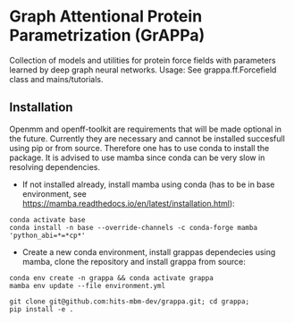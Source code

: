 # Graph Attentional Protein Parametrization (GrAPPa)

Collection of models and utilities for protein force fields with parameters learned by deep graph neural networks. Usage: See grappa.ff.Forcefield class and mains/tutorials.


## Installation
Openmm and openff-toolkit are requirements that will be made optional in the future. Currently they are necessary and cannot be installed succesfull using pip or from source. Therefore one has to use conda to install the package. It is advised to use mamba since conda can be very slow in resolving dependencies.

- If not installed already, install mamba using conda (has to be in base environment, see https://mamba.readthedocs.io/en/latest/installation.html):
```
conda activate base
conda install -n base --override-channels -c conda-forge mamba 'python_abi=*=*cp*'
```
- Create a new conda environment, install grappas dependecies using mamba, clone the repository and install grappa from source:
```
conda env create -n grappa && conda activate grappa
mamba env update --file environment.yml

git clone git@github.com:hits-mbm-dev/grappa.git; cd grappa;
pip install -e .
```
